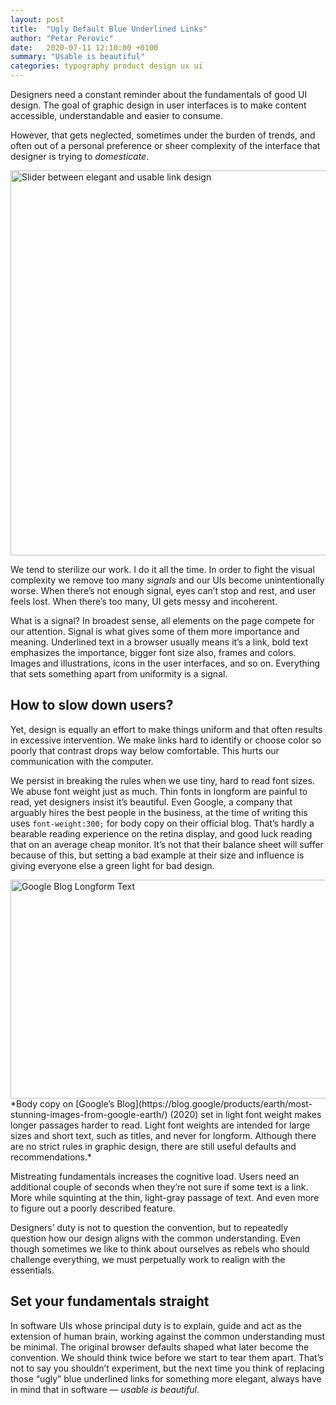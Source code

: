 ```yaml
---
layout: post
title:  "Ugly Default Blue Underlined Links"
author: "Petar Perovic"
date:   2020-07-11 12:10:00 +0100
summary: "Usable is beautiful"
categories: typography product design ux ui
---
```


Designers need a constant reminder about the fundamentals of good UI design. The goal of graphic design in user interfaces is to make content accessible, understandable and easier to consume.

However, that gets neglected, sometimes under the burden of trends, and often out of a personal preference or sheer complexity of the interface that designer is trying to _domesticate_.

<img width="616" height="auto" src="{% link /assets/usable-is-beautiful_slider.png %}" alt="Slider between elegant and usable link design">

We tend to sterilize our work. I do it all the time. In order to fight the visual complexity we remove too many _signals_ and our UIs become unintentionally worse. When there’s not enough signal, eyes can’t stop and rest, and user feels lost. When there’s too many, UI gets messy and incoherent.

What is a signal? In broadest sense, all elements on the page compete for our attention. Signal is what gives some of them more importance and meaning. Underlined text in a browser usually means it’s a link, bold text emphasizes the importance, bigger font size also, frames and colors. Images and illustrations, icons in the user interfaces, and so on. Everything that sets something apart from uniformity is a signal.

## How to slow down users?

Yet, design is equally an effort to make things uniform and that often results in excessive intervention. We make links hard to identify or choose color so poorly that contrast drops way below comfortable. This hurts our communication with the computer.

We persist in breaking the rules when we use tiny, hard to read font sizes. We abuse font weight just as much. Thin fonts in longform are painful to read, yet designers insist it’s beautiful. Even Google, a company that arguably hires the best people in the business, at the time of writing this uses `font-weight:300;` for body copy on their official blog. That’s hardly a bearable reading experience on the retina display, and good luck reading that on an average cheap monitor. It’s not that their balance sheet will suffer because of this, but setting a bad example at their size and influence is giving everyone else a green light for bad design.

<img width="616" height="350" src="{% link /assets/usable-is-beautiful_google_blog.jpg %}" alt="Google Blog Longform Text">
*Body copy on [Google’s Blog](https://blog.google/products/earth/most-stunning-images-from-google-earth/) (2020) set in light font weight makes longer passages harder to read. Light font weights are intended for large sizes and short text, such as titles, and never for longform. Although there are no strict rules in graphic design, there are still useful defaults and recommendations.*

Mistreating fundamentals increases the cognitive load. Users need an additional couple of seconds when they’re not sure if some text is a link. More while squinting at the thin, light-gray passage of text. And even more to figure out a poorly described feature.

Designers’ duty is not to question the convention, but to repeatedly question how our design aligns with the common understanding. Even though sometimes we like to think about ourselves as rebels who should challenge everything, we must perpetually work to realign with the essentials.

## Set your fundamentals straight

In software UIs whose principal duty is to explain, guide and act as the extension of human brain, working against the common understanding must be minimal. The original browser defaults shaped what later become the convention. We should think twice before we start to tear them apart. That’s not to say you shouldn’t experiment, but the next time you think of replacing those “ugly” blue underlined links for something more elegant, always have in mind that in software — _usable is beautiful_.